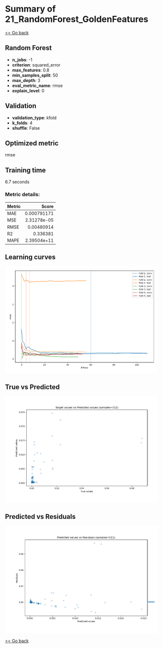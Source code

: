 # Summary of 21_RandomForest_GoldenFeatures

[<< Go back](../README.md)


## Random Forest
- **n_jobs**: -1
- **criterion**: squared_error
- **max_features**: 0.8
- **min_samples_split**: 50
- **max_depth**: 3
- **eval_metric_name**: rmse
- **explain_level**: 0

## Validation
 - **validation_type**: kfold
 - **k_folds**: 4
 - **shuffle**: False

## Optimized metric
rmse

## Training time

6.7 seconds

### Metric details:
| Metric   |       Score |
|:---------|------------:|
| MAE      | 0.000791171 |
| MSE      | 2.31278e-05 |
| RMSE     | 0.00480914  |
| R2       | 0.336381    |
| MAPE     | 2.39504e+11 |



## Learning curves
![Learning curves](learning_curves.png)
## True vs Predicted

![True vs Predicted](true_vs_predicted.png)


## Predicted vs Residuals

![Predicted vs Residuals](predicted_vs_residuals.png)



[<< Go back](../README.md)
